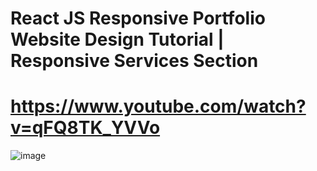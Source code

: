 # React JS Responsive Portfolio Website Design Tutorial | Responsive Services Section 
# https://www.youtube.com/watch?v=qFQ8TK_YVVo

![image](https://i.ytimg.com/vi/qFQ8TK_YVVo/maxresdefault.jpg)
